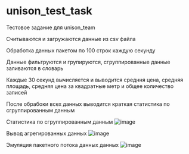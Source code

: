 # unison_test_task
Тестовое задание для unison_team


Считываются и загружаются данные из csv файла

Обработка данных пакетом по 100 строк каждую секунду

Данные фильтруются и групируются, сгруппированные данные заливаются в словарь

Каждые 30 секунд вычисляется и выводится средння цена, средняя площадь, средняя цена за квадратные метр и общее количество записей

После обрабоки всех данных выводится краткая статистика по сгруппированным данным 


Статистика по сгруппированным данным
![image](https://github.com/user-attachments/assets/6101f667-0c90-454d-a897-1f9ced42d187)


Вывод агрегированных данных
![image](https://github.com/user-attachments/assets/82fd1896-fbf7-4246-8a3b-827a895f357d)


Эмуляция пакетного потока данных данных
![image](https://github.com/user-attachments/assets/008ac3de-df09-4b2a-9592-ad4019ec8885)
